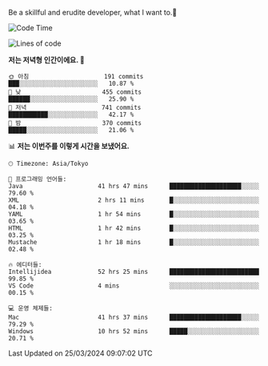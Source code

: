 Be a skillful and erudite developer, what I want to.👶

<!--START_SECTION:waka-->
![Code Time](http://img.shields.io/badge/Code%20Time-594%20hrs%2050%20mins-blue)

![Lines of code](https://img.shields.io/badge/%EC%A0%80%EB%8A%94%20%EC%97%AC%ED%83%9C%EA%B9%8C%EC%A7%80%20-1.0%20million%20%EC%A4%84%EC%9D%98%20%EC%BD%94%EB%93%9C%EB%A5%BC%20%EC%9E%91%EC%84%B1%ED%96%88%EC%96%B4%EC%9A%94.-blue)

**저는 저녁형 인간이에요. 🦉** 

```text
🌞 아침                     191 commits         ███░░░░░░░░░░░░░░░░░░░░░░   10.87 % 
🌆 낮　                     455 commits         ██████░░░░░░░░░░░░░░░░░░░   25.90 % 
🌃 저녁                     741 commits         ███████████░░░░░░░░░░░░░░   42.17 % 
🌙 밤　                     370 commits         █████░░░░░░░░░░░░░░░░░░░░   21.06 % 
```


📊 **저는 이번주를 이렇게 시간을 보냈어요.** 

```text
🕑︎ Timezone: Asia/Tokyo

💬 프로그래밍 언어들: 
Java                     41 hrs 47 mins      ████████████████████░░░░░   79.60 % 
XML                      2 hrs 11 mins       █░░░░░░░░░░░░░░░░░░░░░░░░   04.18 % 
YAML                     1 hr 54 mins        █░░░░░░░░░░░░░░░░░░░░░░░░   03.65 % 
HTML                     1 hr 42 mins        █░░░░░░░░░░░░░░░░░░░░░░░░   03.25 % 
Mustache                 1 hr 18 mins        █░░░░░░░░░░░░░░░░░░░░░░░░   02.48 % 

🔥 에디터들: 
Intellijidea             52 hrs 25 mins      █████████████████████████   99.85 % 
VS Code                  4 mins              ░░░░░░░░░░░░░░░░░░░░░░░░░   00.15 % 

💻 운영 체제들: 
Mac                      41 hrs 37 mins      ████████████████████░░░░░   79.29 % 
Windows                  10 hrs 52 mins      █████░░░░░░░░░░░░░░░░░░░░   20.71 % 
```


 Last Updated on 25/03/2024 09:07:02 UTC
<!--END_SECTION:waka-->
